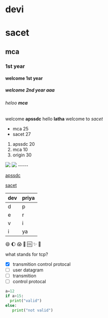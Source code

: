 # devi
# sacet
## mca
### 1st year
#### welcome 1st year
##### welcome 2nd year aaa
###### heloo **mca**
welcome __apssdc__
hello **latha** welcome to _sacet_
* mca 25
* sacet 27
1. apssdc 20
2. mca 10
3. origin 30
<img src="https://i.pinimg.com/originals/76/df/5a/76df5ad5b740538910191c8eadff3f46.jpg">
<img src="http://images.unsplash.com/photo-1487035242901-d419a42d17af?ixlib=rb-1.2.1&q=80&fm=jpg&crop=entropy&cs=tinysrgb&w=1080&fit=max">
-----

[apssdc](http://apssdc.in)

[sacet](http://sacet.in)

dev | priya
---- | -----
d | p
e | r
v | i
i | ya
  
  :smile: :moon: :scream:
  :cake:
  :cool:
  :sparkles:
  :camel:

what stands for tcp?
- [x] transmition control protocal
- [ ] user datagram
- [ ] transmition
- [ ] control protocal
````` python
a=12
if a>15:
  print("valid")
else:
   print("not valid")


